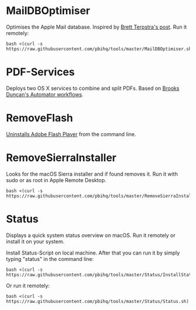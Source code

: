 MailDBOptimiser
===============
Optimises the Apple Mail database. Inspired by [Brett Terpstra's post][1]. Run it remotely:  

    bash <(curl -s https://raw.githubusercontent.com/pbihq/tools/master/MailDBOptimiser.sh)

[1]: http://brettterpstra.com/2015/10/27/vacuuming-mail-dot-app-on-el-capitan/

PDF-Services
===========
Deploys two OS X services to combine and split PDFs. Based on [Brooks Duncan's Automator workflows][2].

[2]: http://www.documentsnap.com/how-to-combine-pdf-files-in-mac-osx-using-automator-to-make-a-service/

RemoveFlash
===========
[Uninstalls Adobe Flash Player][3] from the command line.

[3]: https://helpx.adobe.com/flash-player/kb/uninstall-flash-player-mac-os.html

RemoveSierraInstaller
===========
Looks for the macOS Sierra installer and if found removes it. Run it with sudo or as root in Apple Remote Desktop.

    bash <(curl -s https://raw.githubusercontent.com/pbihq/tools/master/RemoveSierraInstaller.sh)

Status
======
Displays a quick system status overview on macOS. Run it remotely or install it on your system.

Install Status-Script on local machine. After that you can run it by simply typing "status" in the command line:

    bash <(curl -s https://raw.githubusercontent.com/pbihq/tools/master/Status/InstallStatus.sh)

Or run it remotely:

    bash <(curl -s https://raw.githubusercontent.com/pbihq/tools/master/Status/Status.sh)
